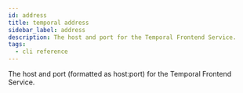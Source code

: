 ```yaml
---
id: address
title: temporal address
sidebar_label: address
description: The host and port for the Temporal Frontend Service.
tags:
  - cli reference
---
```


The host and port (formatted as host:port) for the Temporal Frontend Service.
